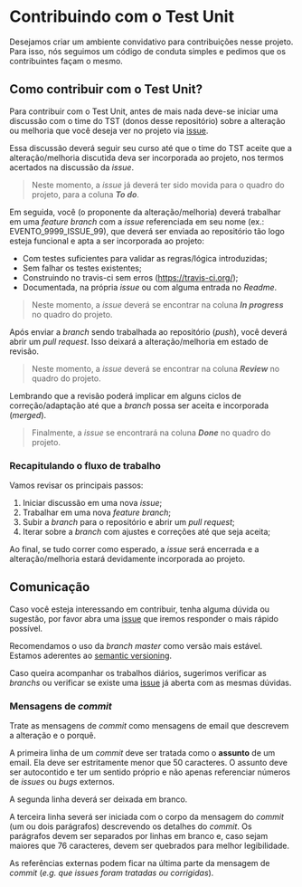 # Contribuindo com o **Test Unit**

Desejamos criar um ambiente convidativo para contribuições nesse projeto. Para
isso, nós seguimos um código de conduta simples e pedimos que os contribuintes
façam o mesmo.

## Como contribuir com o Test Unit?

Para contribuir com o Test Unit, antes de mais nada deve-se iniciar uma discussão com o time do TST (donos desse repositório) sobre a alteração ou melhoria que você deseja ver no projeto via [issue](https://github.com/tst-labs/esocial/issues).

Essa discussão deverá seguir seu curso até que o time do TST aceite que a alteração/melhoria discutida deva ser incorporada ao projeto, nos termos acertados na discussão da _issue_.

> Neste momento, a _issue_ já deverá ter sido movida para o quadro do projeto, para a coluna _**To do**_.

Em seguida, você (o proponente da alteração/melhoria) deverá trabalhar em uma _feature branch_ com a _issue_ referenciada em seu nome (ex.: EVENTO_9999_ISSUE_99), que deverá ser enviada ao repositório tão logo esteja funcional e apta a ser incorporada ao projeto:

* Com testes suficientes para validar as regras/lógica introduzidas;
* Sem falhar os testes existentes;
* Construindo no travis-ci sem erros (https://travis-ci.org/);
* Documentada, na própria _issue_ ou com alguma entrada no _Readme_.

> Neste momento, a _issue_ deverá se encontrar na coluna _**In progress**_ no quadro do projeto.

Após enviar a _branch_ sendo trabalhada ao repositório (_push_), você deverá abrir um _pull request_. Isso deixará a alteração/melhoria em estado de revisão.

> Neste momento, a _issue_ deverá se encontrar na coluna _**Review**_ no quadro do projeto.

Lembrando que a revisão poderá implicar em alguns ciclos de correção/adaptação até que a _branch_ possa ser aceita e incorporada (_merged_).

> Finalmente, a _issue_ se encontrará na coluna _**Done**_ no quadro do projeto.

### Recapitulando o fluxo de trabalho

Vamos revisar os principais passos:

1. Iniciar discussão em uma nova _issue_;
2. Trabalhar em uma nova _feature branch_;
3. Subir a _branch_ para o repositório e abrir um _pull request_;
4. Iterar sobre a _branch_ com ajustes e correções até que seja aceita;

Ao final, se tudo correr como esperado, a _issue_ será encerrada e a alteração/melhoria estará devidamente incorporada ao projeto.

## Comunicação

Caso você esteja interessando em contribuir, tenha alguma dúvida ou sugestão, por favor abra uma [issue](https://github.com/tst-labs/esocial/issues) que iremos responder o mais rápido possível.

Recomendamos o uso da _branch master_ como versão mais estável. Estamos aderentes ao [semantic versioning](http://semver.org/lang/pt-BR/).

Caso queira acompanhar os trabalhos diários, sugerimos verificar as _branchs_ ou verificar se existe uma [issue](https://github.com/tst-labs/esocial/issues) já aberta com as mesmas dúvidas.

### Mensagens de _commit_

Trate as mensagens de _commit_ como mensagens de email que descrevem a alteração e o porquê.

A primeira linha de um _commit_ deve ser tratada como o **assunto** de um email. Ela deve ser estritamente menor que 50 caracteres. O assunto deve ser autocontido e ter um sentido próprio e não apenas referenciar números de _issues_ ou _bugs_ externos.

A segunda linha deverá ser deixada em branco.

A terceira linha severá ser iniciada com o corpo da mensagem do _commit_ (um ou dois parágrafos) descrevendo os detalhes do _commit_. Os parágrafos devem ser separados por linhas em branco e, caso sejam maiores que 76 caracteres, devem ser quebrados para melhor legibilidade.

As referências externas podem ficar na última parte da mensagem de _commit_ (_e.g. que issues foram tratadas ou corrigidas_).
